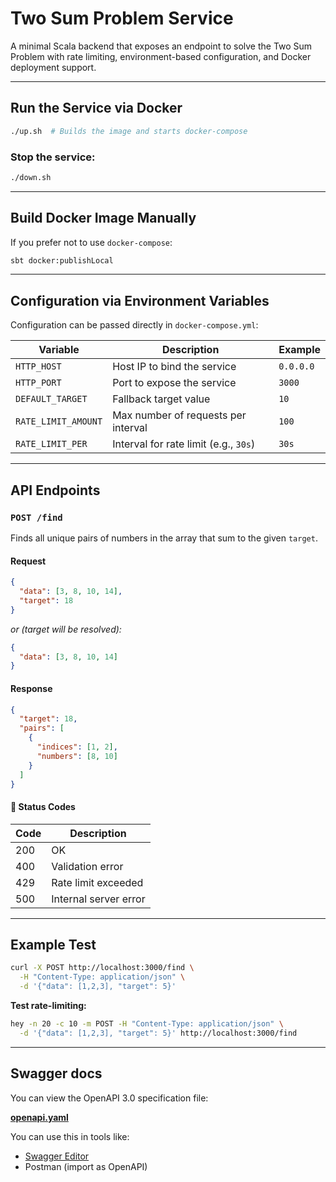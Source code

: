 # Two Sum Problem Service

A minimal Scala backend that exposes an endpoint to solve the Two Sum Problem with rate limiting, environment-based configuration, and Docker deployment support.

---

## Run the Service via Docker

```bash
./up.sh  # Builds the image and starts docker-compose
```

### Stop the service:
```bash
./down.sh
```

---

## Build Docker Image Manually

If you prefer not to use `docker-compose`:

```bash
sbt docker:publishLocal
```

---

## Configuration via Environment Variables

Configuration can be passed directly in `docker-compose.yml`:

| Variable            | Description                              | Example     |
|---------------------|------------------------------------------|-------------|
| `HTTP_HOST`         | Host IP to bind the service              | `0.0.0.0`   |
| `HTTP_PORT`         | Port to expose the service               | `3000`      |
| `DEFAULT_TARGET`    | Fallback target value                    | `10`        |
| `RATE_LIMIT_AMOUNT` | Max number of requests per interval      | `100`       |
| `RATE_LIMIT_PER`    | Interval for rate limit (e.g., `30s`)    | `30s`       |

---

## API Endpoints

### `POST /find`

Finds all unique pairs of numbers in the array that sum to the given `target`.

#### Request
```json
{
  "data": [3, 8, 10, 14],
  "target": 18
}
```
*or (target will be resolved):*
```json
{
  "data": [3, 8, 10, 14]
}
```

#### Response
```json
{
  "target": 18,
  "pairs": [
    {
      "indices": [1, 2],
      "numbers": [8, 10]
    }
  ]
}
```

#### 🔸 Status Codes
| Code | Description                        |
|------|------------------------------------|
| 200  | OK                                 |
| 400  | Validation error                   |
| 429  | Rate limit exceeded                |
| 500  | Internal server error              |

---

## Example Test

```bash
curl -X POST http://localhost:3000/find \
  -H "Content-Type: application/json" \
  -d '{"data": [1,2,3], "target": 5}'
```

**Test rate-limiting:**
```bash
hey -n 20 -c 10 -m POST -H "Content-Type: application/json" \
  -d '{"data": [1,2,3], "target": 5}' http://localhost:3000/find
```

---
## Swagger docs

You can view the OpenAPI 3.0 specification file:

**[openapi.yaml](swagger/openapi.yaml)**

You can use this in tools like:
- [Swagger Editor](https://editor.swagger.io/)
- Postman (import as OpenAPI)